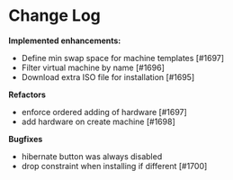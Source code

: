 # Change Log

**Implemented enhancements:**

- Define min swap space for machine templates [\#1697]
- Filter virtual machine by name [\#1696]
- Download extra ISO file for installation [\#1695]

**Refactors**

- enforce ordered adding of hardware [\#1697]
- add hardware on create machine [\#1698]

**Bugfixes**

- hibernate button was always disabled
- drop constraint when installing if different [\#1700]
